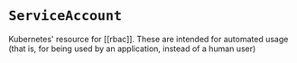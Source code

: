 # `ServiceAccount`
Kubernetes' resource for [[rbac]]. These are intended for automated usage (that is, for being used by an application, instead of a human user)

